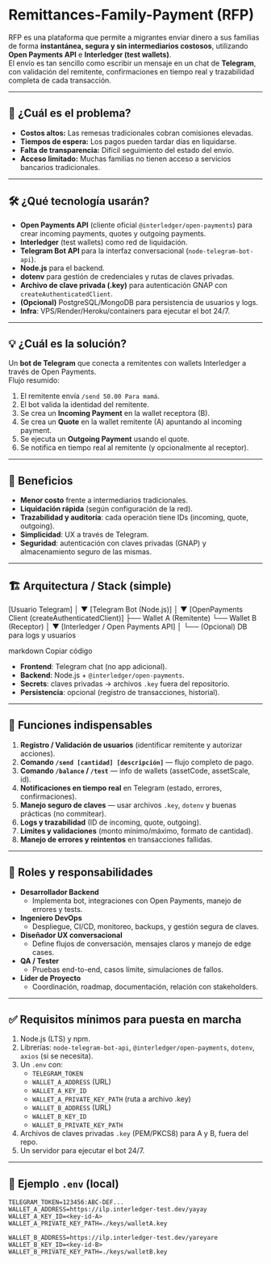 # Remittances-Family-Payment (RFP)

RFP es una plataforma que permite a migrantes enviar dinero a sus familias de forma **instantánea, segura y sin intermediarios costosos**, utilizando **Open Payments API** e **Interledger (test wallets)**.  
El envío es tan sencillo como escribir un mensaje en un chat de **Telegram**, con validación del remitente, confirmaciones en tiempo real y trazabilidad completa de cada transacción.

---

## 🛑 ¿Cuál es el problema?
- **Costos altos:** Las remesas tradicionales cobran comisiones elevadas.  
- **Tiempos de espera:** Los pagos pueden tardar días en liquidarse.  
- **Falta de transparencia:** Difícil seguimiento del estado del envío.  
- **Acceso limitado:** Muchas familias no tienen acceso a servicios bancarios tradicionales.

---

## 🛠️ ¿Qué tecnología usarán?
- **Open Payments API** (cliente oficial `@interledger/open-payments`) para crear incoming payments, quotes y outgoing payments.  
- **Interledger** (test wallets) como red de liquidación.  
- **Telegram Bot API** para la interfaz conversacional (`node-telegram-bot-api`).  
- **Node.js** para el backend.  
- **dotenv** para gestión de credenciales y rutas de claves privadas.  
- **Archivo de clave privada (.key)** para autenticación GNAP con `createAuthenticatedClient`.  
- **(Opcional)** PostgreSQL/MongoDB para persistencia de usuarios y logs.  
- **Infra**: VPS/Render/Heroku/containers para ejecutar el bot 24/7.

---

## 💡 ¿Cuál es la solución?
Un **bot de Telegram** que conecta a remitentes con wallets Interledger a través de Open Payments.  
Flujo resumido:

1. El remitente envía `/send 50.00 Para mamá`.  
2. El bot valida la identidad del remitente.  
3. Se crea un **Incoming Payment** en la wallet receptora (B).  
4. Se crea un **Quote** en la wallet remitente (A) apuntando al incoming payment.  
5. Se ejecuta un **Outgoing Payment** usando el quote.  
6. Se notifica en tiempo real al remitente (y opcionalmente al receptor).

---

## 🎯 Beneficios
- **Menor costo** frente a intermediarios tradicionales.  
- **Liquidación rápida** (según configuración de la red).  
- **Trazabilidad y auditoría**: cada operación tiene IDs (incoming, quote, outgoing).  
- **Simplicidad**: UX a través de Telegram.  
- **Seguridad**: autenticación con claves privadas (GNAP) y almacenamiento seguro de las mismas.

---

## 🏗️ Arquitectura / Stack (simple)

[Usuario Telegram]
│
▼
[Telegram Bot (Node.js)]
│
▼
[OpenPayments Client (createAuthenticatedClient)]
├── Wallet A (Remitente)
└── Wallet B (Receptor)
│
▼
[Interledger / Open Payments API]
│
└── (Opcional) DB para logs y usuarios

markdown
Copiar código

- **Frontend**: Telegram chat (no app adicional).  
- **Backend**: Node.js + `@interledger/open-payments`.  
- **Secrets**: claves privadas → archivos `.key` fuera del repositorio.  
- **Persistencia**: opcional (registro de transacciones, historial).

---

## 🔑 Funciones indispensables
1. **Registro / Validación de usuarios** (identificar remitente y autorizar acciones).  
2. **Comando `/send [cantidad] [descripción]`** — flujo completo de pago.  
3. **Comando `/balance` / `/test`** — info de wallets (assetCode, assetScale, id).  
4. **Notificaciones en tiempo real** en Telegram (estado, errores, confirmaciones).  
5. **Manejo seguro de claves** — usar archivos `.key`, `dotenv` y buenas prácticas (no commitear).  
6. **Logs y trazabilidad** (ID de incoming, quote, outgoing).  
7. **Límites y validaciones** (monto mínimo/máximo, formato de cantidad).  
8. **Manejo de errores y reintentos** en transacciones fallidas.

---

## 👥 Roles y responsabilidades
- **Desarrollador Backend**  
  - Implementa bot, integraciones con Open Payments, manejo de errores y tests.  
- **Ingeniero DevOps**  
  - Despliegue, CI/CD, monitoreo, backups, y gestión segura de claves.  
- **Diseñador UX conversacional**  
  - Define flujos de conversación, mensajes claros y manejo de edge cases.  
- **QA / Tester**  
  - Pruebas end-to-end, casos límite, simulaciones de fallos.  
- **Líder de Proyecto**  
  - Coordinación, roadmap, documentación, relación con stakeholders.

---

## ✅ Requisitos mínimos para puesta en marcha
1. Node.js (LTS) y npm.  
2. Librerías: `node-telegram-bot-api`, `@interledger/open-payments`, `dotenv`, `axios` (si se necesita).  
3. Un `.env` con:
   - `TELEGRAM_TOKEN`
   - `WALLET_A_ADDRESS` (URL)
   - `WALLET_A_KEY_ID`
   - `WALLET_A_PRIVATE_KEY_PATH` (ruta a archivo .key)
   - `WALLET_B_ADDRESS` (URL)
   - `WALLET_B_KEY_ID`
   - `WALLET_B_PRIVATE_KEY_PATH`
4. Archivos de claves privadas `.key` (PEM/PKCS8) para A y B, fuera del repo.  
5. Un servidor para ejecutar el bot 24/7.

---

## 🧩 Ejemplo `.env` (local)
```env
TELEGRAM_TOKEN=123456:ABC-DEF...
WALLET_A_ADDRESS=https://ilp.interledger-test.dev/yayay
WALLET_A_KEY_ID=<key-id-A>
WALLET_A_PRIVATE_KEY_PATH=./keys/walletA.key

WALLET_B_ADDRESS=https://ilp.interledger-test.dev/yareyare
WALLET_B_KEY_ID=<key-id-B>
WALLET_B_PRIVATE_KEY_PATH=./keys/walletB.key
